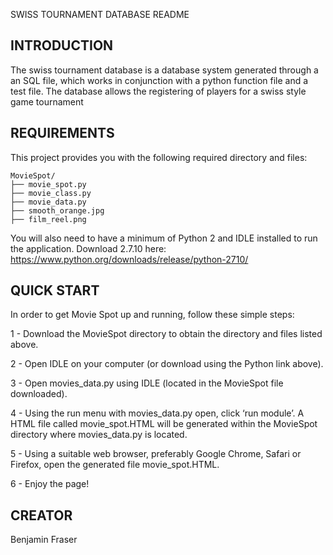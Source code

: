 SWISS TOURNAMENT DATABASE README



INTRODUCTION
------------
The swiss tournament database is a database system generated through a an SQL file, which works in conjunction with a python function file and a test file. The database allows the registering of players for a swiss style game tournament



REQUIREMENTS
------------
This project provides you with the following required directory and files:

	MovieSpot/
	├── movie_spot.py
	├── movie_class.py
	├── movie_data.py
	├── smooth_orange.jpg
	├── film_reel.png

You will also need to have a minimum of Python 2 and IDLE installed to run the application. Download 2.7.10 here:
https://www.python.org/downloads/release/python-2710/



QUICK START
-----------

In order to get Movie Spot up and running, follow these simple steps: 

1 - Download the MovieSpot directory to obtain the directory and files listed above.

2 - Open IDLE on your computer (or download using the Python link above).

3 - Open movies_data.py using IDLE (located in the MovieSpot file downloaded).

4 - Using the run menu with movies_data.py open, click ‘run module’. A HTML file called movie_spot.HTML will be generated within the MovieSpot directory where movies_data.py is located.

5 - Using a suitable web browser, preferably Google Chrome, Safari or Firefox, open the generated file movie_spot.HTML.

6 - Enjoy the page!



CREATOR
-------

Benjamin Fraser
